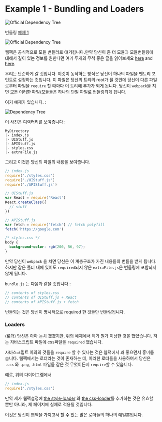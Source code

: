 # Example 1 - Bundling and Loaders

![Official Dependency Tree](http://i.imgur.com/YU4xBPQ.png)

번들링  [예제 1](https://github.com/AriaFallah/WebpackTutorial/tree/master/ko-arahansa/part1/example1)

![Official Dependency Tree](http://i.imgur.com/YU4xBPQ.png)

웹팩은 공식적으로 모듈 번들러로 얘기됩니다.만약 당신이 좀 더 모듈과 모듈번들링에 대해서 깊이 있는 정보를 원한다면 여기 두개의 무척 좋은 글을 읽어보세요 
[here](https://medium.freecodecamp.com/javascript-modules-a-beginner-s-guide-783f7d7a5fcc#.jw1txw6uh)
and [here](https://medium.com/@preethikasireddy/javascript-modules-part-2-module-bundling-5020383cf306#.lfnspler2).

우리는 단순하게 갈 것입니다. 이것이 동작하는 방식은 당신이 하나의 파일을 엔트리 포인트로 설정하는 것입니다. 
이 파일은 당신의 트리의 root가 될 것인데 당신이 다른 파일로부터 파일을 `require` 할 때마다 이 트리에 추가가 되게 됩니다. 당신이 `webpack`을 치면 모든 이러한 파일/모듈들은 하나의 단일 파일로 번들링되게 됩니다. 

여기 예제가 있습니다. : 

![Dependency Tree](http://i.imgur.com/dSghwwL.png)

이 사진은 디렉터리를 보여줍니다 :

```
MyDirectory
|- index.js
|- UIStuff.js
|- APIStuff.js
|- styles.css
|- extraFile.js
```

그리고 이것은 당신의 파일의 내용을 보여줍니다.

```javascript
// index.js
require('./styles.css')
require('./UIStuff.js')
require('./APIStuff.js')

// UIStuff.js
var React = require('React')
React.createClass({
  // stuff
})

// APIStuff.js
var fetch = require('fetch') // fetch polyfill
fetch('https://google.com')
```

```css
/* styles.css */
body {
  background-color: rgb(200, 56, 97);
}
```

만약 당신이 `webpack` 을 치면 당신은 이 계층구조가 가진 내용들의 번들을 받게 됩니다. 하지만 같은 폴더 내에 있어도 `required`되지 않은 `extraFile.js`은 번들링에 포함되지 않게 됩니다. 

`bundle.js` 는 다음과 같을 것입니다 : 

```javascript
// contents of styles.css
// contents of UIStuff.js + React
// contents of APIStuff.js + fetch
```

번들되는 것은 당신이 명시적으로 required 한 것들만 번들링됩니다. 

### Loaders

(로더) 당신은 아마 눈치 챘겠지만, 위의 예제에서 제가 뭔가 이상한 것을 했었습니다. 저는 자바스크립트 파일에 css파일을 `required` 했습니다.

자바스크립트 이외의 것들을 `require` 할 수 있다는 것은 웹팩에서 꽤 좋으면서 흥미롭습니다. 
웹팩에서는 로더라는 것이 존재하는 데, 이러한 로더들을 사용하여서 당신은  `.css` 와 `.png`, `.html` 파일들 같은 것 무엇이든지 `require`할 수 있습니다. 

예로, 위의 다이어그램에서

```javascript
// index.js
require('./styles.css')
```

만약 제가 웹팩설정에 [the style-loader](https://github.com/webpack/style-loader) 와  [the css-loader](https://github.com/webpack/css-loader)를 추가하는 것은 유효할 뿐만 아니라, 제 페이지에 실제로 적용될 것입니다. 

이것은 당신이 웹팩을 가지고서 할 수 있는 많은 로더들의 하나의 예일뿐입니다.